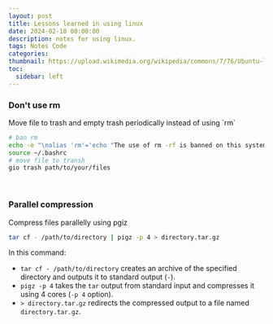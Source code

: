 ```yaml
---
layout: post
title: Lessons learned in using linux
date: 2024-02-18 00:00:00
description: notes for using linux.
tags: Notes Code
categories: 
thumbnail: https://upload.wikimedia.org/wikipedia/commons/7/76/Ubuntu-logo-2022.svg
toc:
  sidebar: left
---
```



<h3> Don't use rm </h3>
Move file to trash and empty trash periodically instead of using `rm`

```bash
# ban rm
echo -e "\nalias 'rm'='echo "The use of rm -rf is banned on this system."'" >> ~/.bashrc
source ~/.bashrc
# move file to transh
gio trash path/to/your/files
```

<br>
<h3> Parallel compression </h3>
Compress files parallelly using pgiz 

```bash
tar cf - /path/to/directory | pigz -p 4 > directory.tar.gz
```

In this command:
- `tar cf - /path/to/directory` creates an archive of the specified directory and outputs it to standard output (`-`).
- `pigz -p 4` takes the `tar` output from standard input and compresses it using 4 cores (`-p 4` option).
- `> directory.tar.gz` redirects the compressed output to a file named `directory.tar.gz`.